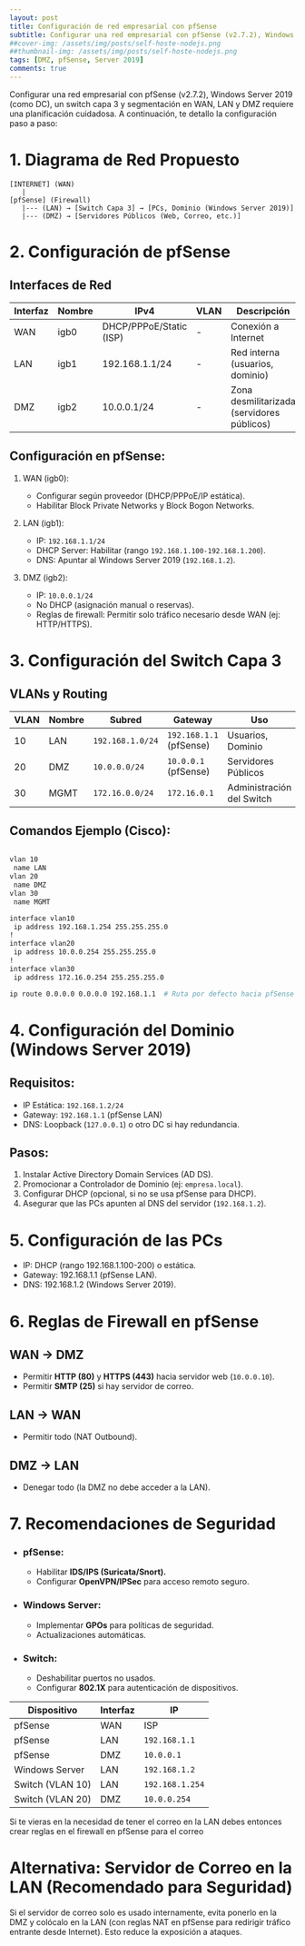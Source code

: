 ```yaml
---
layout: post
title: Configuración de red empresarial con pfSense
subtitle: Configurar una red empresarial con pfSense (v2.7.2), Windows Server 2019 (como DC), un switch capa 3 y segmentación en WAN, LAN y DMZ
##cover-img: /assets/img/posts/self-hoste-nodejs.png
##thumbnail-img: /assets/img/posts/self-hoste-nodejs.png
tags: [DMZ, pfSense, Server 2019]
comments: true
---
```


Configurar una red empresarial con pfSense (v2.7.2), Windows Server 2019 (como DC), un switch capa 3 y segmentación en WAN, LAN y DMZ requiere una planificación cuidadosa. A continuación, te detallo la configuración paso a paso:

# 1. Diagrama de Red Propuesto

```text
[INTERNET] (WAN)
   |
[pfSense] (Firewall)
   |--- (LAN) → [Switch Capa 3] → [PCs, Dominio (Windows Server 2019)]
   |--- (DMZ) → [Servidores Públicos (Web, Correo, etc.)]
```

# 2. Configuración de pfSense
## Interfaces de Red

| Interfaz | Nombre | IPv4 | VLAN | Descripción |
|---|---|---|---|---|
| WAN | igb0 | DHCP/PPPoE/Static (ISP) | - | Conexión a Internet |
| LAN | igb1 | 192.168.1.1/24 | - | Red interna (usuarios, dominio) |
| DMZ | igb2 | 10.0.0.1/24 | - | Zona desmilitarizada (servidores públicos) |

## Configuración en pfSense:

1. WAN (igb0):
    * Configurar según proveedor (DHCP/PPPoE/IP estática).
    * Habilitar Block Private Networks y Block Bogon Networks.

2. LAN (igb1):
    * IP: ```192.168.1.1/24```
    * DHCP Server: Habilitar (rango ```192.168.1.100-192.168.1.200```).
    * DNS: Apuntar al Windows Server 2019 (```192.168.1.2```).

3. DMZ (igb2):
    * IP: ```10.0.0.1/24```
    * No DHCP (asignación manual o reservas).
    * Reglas de firewall: Permitir solo tráfico necesario desde WAN (ej: HTTP/HTTPS).

# 3. Configuración del Switch Capa 3
## VLANs y Routing

| VLAN | Nombre | Subred | Gateway | Uso |
|---|---|---|---|---|
| 10 | LAN | ```192.168.1.0/24``` | ```192.168.1.1``` (pfSense) | Usuarios, Dominio |
| 20 | DMZ | ```10.0.0.0/24``` | ```10.0.0.1``` (pfSense) | Servidores Públicos |
| 30 | MGMT | ```172.16.0.0/24``` | ```172.16.0.1``` | Administración del Switch |

## Comandos Ejemplo (Cisco):

```bash

vlan 10
 name LAN
vlan 20
 name DMZ
vlan 30
 name MGMT

interface vlan10
 ip address 192.168.1.254 255.255.255.0
!
interface vlan20
 ip address 10.0.0.254 255.255.255.0
!
interface vlan30
 ip address 172.16.0.254 255.255.255.0

ip route 0.0.0.0 0.0.0.0 192.168.1.1  # Ruta por defecto hacia pfSense (LAN)
```

# 4. Configuración del Dominio (Windows Server 2019)

## Requisitos:
* IP Estática: ```192.168.1.2/24```
* Gateway: ```192.168.1.1``` (pfSense LAN)
* DNS: Loopback (```127.0.0.1```) o otro DC si hay redundancia.

## Pasos:

1. Instalar Active Directory Domain Services (AD DS).
2. Promocionar a Controlador de Dominio (ej: ```empresa.local```).
3. Configurar DHCP (opcional, si no se usa pfSense para DHCP).
4. Asegurar que las PCs apunten al DNS del servidor (```192.168.1.2```).

# 5. Configuración de las PCs
* IP: DHCP (rango 192.168.1.100-200) o estática.
* Gateway: 192.168.1.1 (pfSense LAN).
* DNS: 192.168.1.2 (Windows Server 2019).

# 6. Reglas de Firewall en pfSense
## WAN → DMZ
* Permitir **HTTP (80)** y **HTTPS (443)** hacia servidor web (```10.0.0.10```).
* Permitir **SMTP (25)** si hay servidor de correo.

## LAN → WAN
* Permitir todo (NAT Outbound).

## DMZ → LAN
* Denegar todo (la DMZ no debe acceder a la LAN).

# 7. Recomendaciones de Seguridad
* ### pfSense:
    * Habilitar **IDS/IPS (Suricata/Snort).**
    * Configurar **OpenVPN/IPSec** para acceso remoto seguro.

* ### Windows Server:
    * Implementar **GPOs** para políticas de seguridad.
    * Actualizaciones automáticas.

* ### Switch:
    * Deshabilitar puertos no usados.
    * Configurar **802.1X** para autenticación de dispositivos.

| Dispositivo | Interfaz | IP |
|---|---|---|
| pfSense | WAN | ISP |
| pfSense | LAN | ```192.168.1.1``` |
| pfSense | DMZ | ```10.0.0.1``` |
| Windows Server | LAN | ```192.168.1.2``` |
| Switch (VLAN 10) | LAN | ```192.168.1.254``` |
| Switch (VLAN 20) | DMZ | ```10.0.0.254``` |

Si te vieras en la necesidad de tener el correo en la LAN debes entonces crear reglas en el firewall en pfSense para el correo

# Alternativa: Servidor de Correo en la LAN (Recomendado para Seguridad)

Si el servidor de correo solo es usado internamente, evita ponerlo en la DMZ y colócalo en la LAN (con reglas NAT en pfSense para redirigir tráfico entrante desde Internet). Esto reduce la exposición a ataques.